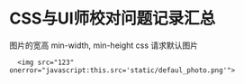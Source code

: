 # CSS与UI师校对问题记录汇总
图片的宽高
min-width, min-height
css 请求默认图片  
```JS
  <img src="123" onerror="javascript:this.src='static/defaul_photo.png'">
```